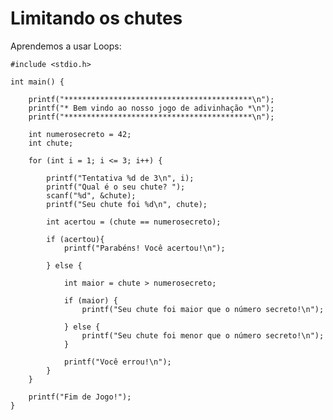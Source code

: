 # Limitando os chutes

Aprendemos a usar Loops:

    #include <stdio.h>

    int main() {

        printf("******************************************\n");
        printf("* Bem vindo ao nosso jogo de adivinhação *\n");
        printf("******************************************\n");

        int numerosecreto = 42;
        int chute;

        for (int i = 1; i <= 3; i++) {

            printf("Tentativa %d de 3\n", i);
            printf("Qual é o seu chute? ");
            scanf("%d", &chute);
            printf("Seu chute foi %d\n", chute);

            int acertou = (chute == numerosecreto);

            if (acertou){
                printf("Parabéns! Você acertou!\n");

            } else {

                int maior = chute > numerosecreto;

                if (maior) {
                    printf("Seu chute foi maior que o número secreto!\n");

                } else {
                    printf("Seu chute foi menor que o número secreto!\n");
                }

                printf("Você errou!\n");
            }
        }

        printf("Fim de Jogo!");
    }
